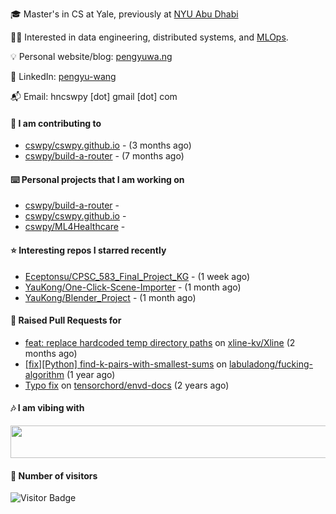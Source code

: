 🎓 Master's in CS at Yale, previously at [NYU Abu Dhabi](https://nyuad.nyu.edu/en/)

🧑‍💻 Interested in data engineering, distributed systems, and [MLOps](https://dlab.berkeley.edu/news/what-mlops-introduction-world-machine-learning-operations).

💡 Personal website/blog: [pengyuwa.ng](https://pengyuwa.ng/)

🙌 LinkedIn: [pengyu-wang](https://www.linkedin.com/in/pengyu-wang/)

📬 Email: hncswpy [dot] gmail [dot] com

#### 🔭 I am contributing to

- [cswpy/cswpy.github.io](https://github.com/cswpy/cswpy.github.io) -  (3 months ago)
- [cswpy/build-a-router](https://github.com/cswpy/build-a-router) -  (7 months ago)

#### ⌨️ Personal projects that I am working on

- [cswpy/build-a-router](https://github.com/cswpy/build-a-router) - 
- [cswpy/cswpy.github.io](https://github.com/cswpy/cswpy.github.io) - 
- [cswpy/ML4Healthcare](https://github.com/cswpy/ML4Healthcare) - 

#### ⭐ Interesting repos I starred recently

- [Eceptonsu/CPSC_583_Final_Project_KG](https://github.com/Eceptonsu/CPSC_583_Final_Project_KG) -  (1 week ago)
- [YauKong/One-Click-Scene-Importer](https://github.com/YauKong/One-Click-Scene-Importer) -  (1 month ago)
- [YauKong/Blender_Project](https://github.com/YauKong/Blender_Project) -  (1 month ago)

#### 🔨 Raised Pull Requests for

- [feat: replace hardcoded temp directory paths](https://github.com/xline-kv/Xline/pull/974) on [xline-kv/Xline](https://github.com/xline-kv/Xline) (2 months ago)
- [[fix][Python] find-k-pairs-with-smallest-sums](https://github.com/labuladong/fucking-algorithm/pull/1424) on [labuladong/fucking-algorithm](https://github.com/labuladong/fucking-algorithm) (1 year ago)
- [Typo fix](https://github.com/tensorchord/envd-docs/pull/73) on [tensorchord/envd-docs](https://github.com/tensorchord/envd-docs) (2 years ago)

#### 🎶 I am vibing with
<img
	src="https://spotify-badge-opal.vercel.app/api/now-playing.svg"
	width="540"
	height="52"
/>

#### 🔢 Number of visitors
![Visitor Badge](https://visitor-badge.laobi.icu/badge?page_id=cswpy)
